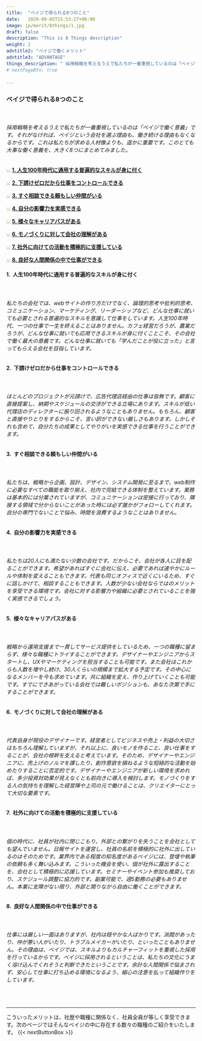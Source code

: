 ```yaml
---
title:  "ベイジで得られる8つのこと"
date:   2020-08-05T15:53:27+06:00
image: jp/merit/8things/1.jpg
draft: false
description: "This is 8 Things description"
weight: 2 
advtitle2: "ベイジで働くメリット"
advtitle3: "ADVANTAGE"
things_description: " 採用戦略を考えるうえで私たちが一番重視しているのは「ベイジで働く意義」です。このとても大事な意義を、「ベイジで得られる8つのこと」としてご紹介します。"
# nextPageBtn: true

---
```


### **ベイジで得られる8つのこと**
&nbsp;

###### 採用戦略を考えるうえで私たちが一番重視しているのは「ベイジで働く意義」です。それがなければ、ベイジという会社を選ぶ理由も、働き続ける理由もなくなるからです。これは私たちが求める人材像よりも、遥かに重要です。このとても大事な働く意義を、大きく8つにまとめてみました。

![Image not available](../../ico_arw_page_anchor.gif "Title")  [**1. 人生100年時代に通用する普遍的なスキルが身に付く**](#1-nbsp人生100年時代に通用する普遍的なスキルが身に付く)    

 
![Image not available](../../ico_arw_page_anchor.gif "Title")  [**2. 下請けゼロだから仕事をコントロールできる**](#2-nbsp下請けゼロだから仕事をコントロールできる)   

 
![Image not available](../../ico_arw_page_anchor.gif "Title")  [**3. すぐ相談できる頼もしい仲間がいる**](#3-nbspすぐ相談できる頼もしい仲間がいる)    

 
![Image not available](../../ico_arw_page_anchor.gif "Title")  [**4. 自分の影響力を実感できる**](#4-nbsp自分の影響力を実感できる)    

 
![Image not available](../../ico_arw_page_anchor.gif "Title")  [**5. 様々なキャリアパスがある**](#5-nbsp様々なキャリアパスがある)    

 
![Image not available](../../ico_arw_page_anchor.gif "Title")  [**6. モノづくりに対して会社の理解がある**](#6-nbspモノづくりに対して会社の理解がある)   

 
![Image not available](../../ico_arw_page_anchor.gif "Title")  [**7. 社外に向けての活動を積極的に支援している**](#7-nbsp社外に向けての活動を積極的に支援している)   

 
![Image not available](../../ico_arw_page_anchor.gif "Title")  [**8. 良好な人間関係の中で仕事ができる**](#8-nbsp良好な人間関係の中で仕事ができる)    

#### 1. &nbsp;**人生100年時代に通用する普遍的なスキルが身に付く**
&nbsp;
###### 私たちの会社では、webサイトの作り方だけでなく、論理的思考や批判的思考、コミュニケーション、マーケティング、リーダーシップなど、どんな仕事に就いても必要とされる普遍的なスキルを意識して仕事をしています。人生100年時代、一つの仕事で一生を終えることはありません。カフェ経営だろうが、農業だろうが、どんな仕事に就いても応用できるスキルが身に付くことこそ、その会社で働く最大の意義です。どんな仕事に就いても「学んだことが役に立った」と言ってもらえる会社を目指しています。   

#### 2. &nbsp;**下請けゼロだから仕事をコントロールできる**
&nbsp;
###### ほとんどのプロジェクトが元請けで、広告代理店経由の仕事は皆無です。顧客に直接提案し、納期やスケジュールの交渉ができる立場にあります。スキルが低い代理店のディレクターに振り回されるようなこともありません。もちろん、顧客と直接やりとりをするからこそ、言い訳ができない厳しさもあります。しかしそれも含めて、自分たちの成果としてやりがいを実感できる仕事を行うことができます。

#### 3. &nbsp;**すぐ相談できる頼もしい仲間がいる**
&nbsp;
###### 私たちは、戦略から企画、設計、デザイン、システム開発に至るまで、web制作に必要なすべての職能を取り揃え、社内で完結できる体制を整えています。業務は基本的には分業されていますが、コミュニケーションは密接に行っており、隣接する領域で分からないことがあった時には必ず誰かがフォローしてくれます。自分の専門でないことで悩み、時間を浪費するようなことはありません。

#### 4. &nbsp;**自分の影響力を実感できる**
&nbsp;
###### 私たちは20人にも満たない少数の会社です。だからこそ、会社が各人に目を配ることができます。希望があればすぐに会社に伝え、必要であれば速やかにルールや体制を変えることもできます。代表も同じオフィスで近くにいるため、すぐに話しかけて、相談することもできます。人数が少ない会社ならではのメリットを享受できる環境です。会社に対する影響力や組織に必要とされていることを強く実感できるでしょう。

#### 5. &nbsp;**様々なキャリアパスがある**
&nbsp;
###### 戦略から運用支援まで一貫してサービス提供をしているため、一つの職種に留まらず、様々な職種にトライすることができます。デザイナーやエンジニアからスタートし、UXやマーケティングを担当することも可能です。また会社はこれからも人数を増やし続け、30人くらいの規模まで拡大する予定です。その中心になるメンバーを今も求めています。共に組織を変え、作り上げていくことも可能です。すでにできあがっている会社では難しいポジションも、あなた次第で手にすることができます。

#### 6. &nbsp;**モノづくりに対して会社の理解がある**
&nbsp;
###### 代表自身が現役のデザイナーです。経営者としてビジネスや売上・利益の大切さはもちろん理解していますが、それ以上に、良いモノを作ること、良い仕事をすることが、会社の根幹を支えると考えています。そのため、デザイナーやエンジニアに、売上げのノルマを課したり、創作意欲を損ねるような短絡的な活動を始めたりすることに否定的です。デザイナーやエンジニアが新しい環境を求めれば、多少投資対効果が見えなくとも前向きに導入を検討します。モノづくりをする人の気持ちを理解した経営陣や上司の元で働けることは、クリエイターにとって大切な要素です。

#### 7. &nbsp;**社外に向けての活動を積極的に支援している**
&nbsp;
###### 個の時代に、社員が社内に閉じこもり、外部との繋がりを失うことを会社としても望んでいません。日報サイトを運営し、社員の名前を積極的に社外に出しているのはそのためです。業界内である程度の知名度があるベイジには、登壇や執筆の依頼も多く舞い込みます。こういった機会を使い、個が社外に露出することを、会社として積極的に応援しています。セミナーやイベント参加も推奨しており、スケジュール調整に協力的です。副業可能で、週5勤務の必要もありません。本業に支障がない限り、外部と関りながら自由に働くことができます。

#### 8. &nbsp;**良好な人間関係の中で仕事ができる**
&nbsp;
###### 仕事には厳しい一面はありますが、社内は穏やかな人ばかりです。派閥があったり、仲が悪い人がいたり、トラブルメイカーがいたり、といったこともありません。その理由は、ベイジでは、スキルよりもカルチャーフィットを重視した採用を行っているからです。ベイジに採用されるということは、私たちの文化にうまく溶け込んでくれそうと判断できたということです。余計な人間関係で悩まされず、安心して仕事に打ち込める環境になるよう、細心の注意を払って組織作りをしています。
&nbsp;

---   
こういったメリットは、社歴や職種に関係なく、社員全員が等しく享受できます。次のページではそんなベイジの中に存在する数々の職種のご紹介をいたします。
{{< nextButtonBox >}}

